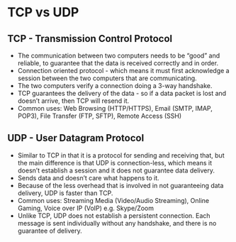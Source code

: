 # TCP vs UDP

## TCP - Transmission Control Protocol
- The communication between two computers needs to be “good” and reliable, to guarantee that the data is received correctly and in order.
- Connection oriented protocol - which means it must first acknowledge a session between the two computers that are communicating.
- The two computers verify a connection doing a 3-way handshake.
- TCP guarantees the delivery of the data - so if a data packet is lost and doesn’t arrive, then TCP will resend it.
- Common uses: Web Browsing (HTTP/HTTPS), Email (SMTP, IMAP, POP3), File Transfer (FTP, SFTP), Remote Access (SSH)

## UDP - User Datagram Protocol
- Similar to TCP in that it is a protocol for sending and receiving that, but the main difference is that UDP is connection-less, which means it doesn’t establish a session and it does not guarantee data delivery.
- Sends data and doesn’t care what happens to it.
- Because of the less overhead that is involved in not guaranteeing data delivery, UDP is faster than TCP.
- Common uses: Streaming Media (Video/Audio Streaming), Online Gaming, Voice over IP (VoIP) e.g. Skype/Zoom
- Unlike TCP, UDP does not establish a persistent connection. Each message is sent individually without any handshake, and there is no guarantee of delivery.
